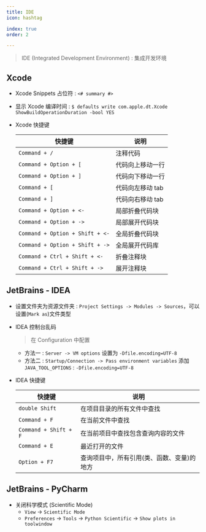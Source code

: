 ```yaml
---
title: IDE
icon: hashtag

index: true
order: 2

---
```


> IDE (Integrated Development Environment) : 集成开发环境

<!-- more -->

## Xcode

- Xcode Snippets 占位符 :  `<# summary #>`
- 显示 Xcode 编译时间 : `$ defaults write com.apple.dt.Xcode ShowBuildOperationDuration -bool YES`

- Xcode 快捷键

  | 快捷键 | 说明
  | -- | --
  | `Command + /`                     | 注释代码  
  | `Command + Option + [`            | 代码向上移动一行 
  | `Command + Option + ]`            | 代码向下移动一行 
  | `Command + [`                     | 代码向左移动 tab 
  | `Command + ]`                     | 代码向右移动 tab 
  | `Command + Option + <-`           | 局部折叠代码块 
  | `Command + Option + ->`           | 局部展开代码块 
  | `Command + Option + Shift + <-`   | 全局折叠代码块 
  | `Command + Option + Shift + ->`   | 全局展开代码库 
  | `Command + Ctrl + Shift + <-`     | 折叠注释块 
  | `Command + Ctrl + Shift + ->`     | 展开注释块 

## JetBrains - IDEA

- 设置文件夹为资源文件夹 : `Project Settings -> Modules -> Sources`，可以设置(`Mark as`)文件类型

- IDEA 控制台乱码
    > 在 Configuration 中配置
    * 方法一 : `Server -> VM options`  设置为 `-Dfile.encoding=UTF-8`
    * 方法二 : `Startup/Connection -> Pass environment variables` 添加 `JAVA_TOOL_OPTIONS` : `-Dfile.encoding=UTF-8`
    
- IDEA 快捷键

  | 快捷键 | 说明
  | -- | --
  | `double Shift`        | 在项目目录的所有文件中查找
  | `Command + F`         | 在当前文件中查找
  | `Command + Shift + F` | 在当前项目中查找包含查询内容的文件
  | `Command + E`         | 最近打开的文件
  | `Option + F7`         | 查询项目中，所有引用(类、函数、变量)的地方


## JetBrains - PyCharm

- 关闭科学模式 (Scientific Mode)
    * `View` -> `Scientific Mode`
    * `Preferences` -> `Tools` -> `Python Scientific` -> `Show plots in toolwindow`
